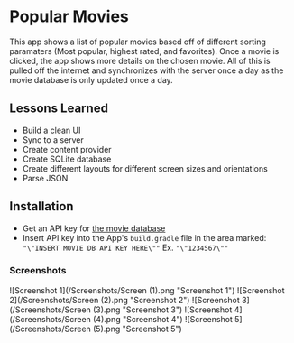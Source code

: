 # Popular Movies

This app shows a list of popular movies based off of different sorting paramaters (Most popular, highest rated, and favorites).
Once a movie is clicked, the app shows more details on the chosen movie.
All of this is pulled off the internet and synchronizes with the server once a day as the movie database is only updated once a day.

## Lessons Learned
* Build a clean UI
* Sync to a server
* Create content provider
* Create SQLite database
* Create different layouts for different screen sizes and orientations
* Parse JSON

## Installation
* Get an API key for [the movie database](https://www.themoviedb.org/)
* Insert API key into the App's `build.gradle` file in the area marked:` "\"INSERT MOVIE DB API KEY HERE\""` Ex. `"\"1234567\""`

### Screenshots
![Screenshot 1](/Screenshots/Screen (1).png "Screenshot 1")
![Screenshot 2](/Screenshots/Screen (2).png "Screenshot 2")
![Screenshot 3](/Screenshots/Screen (3).png "Screenshot 3")
![Screenshot 4](/Screenshots/Screen (4).png "Screenshot 4")
![Screenshot 5](/Screenshots/Screen (5).png "Screenshot 5")

